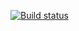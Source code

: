 [![Build status](https://ci.appveyor.com/api/projects/status/7mxgmnng3bk32l00/branch/main?svg=true)](https://ci.appveyor.com/project/Valted-cmd/unit1-2/branch/main)
